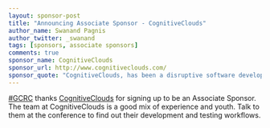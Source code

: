 ```yaml
---
layout: sponsor-post
title: "Announcing Associate Sponsor - CognitiveClouds"
author_name: Swanand Pagnis
author_twitter: _swanand
tags: [sponsors, associate sponsors]
comments: true
sponsor_name: CognitiveClouds
sponsor_url: http://www.cognitiveclouds.com/
sponsor_quote: "CognitiveClouds, has been a disruptive software development company building highly reliable, scalable software for innovative industry leaders and emerging companies across a number of industries.  We help customers bring a new product vision to market, accelerate their existing development efforts to strengthen their in-house development if required. We provide expertise in three competencies crucial to building the best product design: design, development and product management."
---
```


<a href="https://twitter.com/search?q=%23gcrc14">#GCRC</a> thanks <a href="http://www.cognitiveclouds.com/" target="_blank">CognitiveClouds</a> for signing up to be an Associate Sponsor.  The team at CognitiveClouds is a good mix of experience and youth.  Talk to them at the conference to find out their development and testing workflows.
